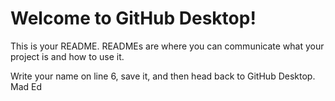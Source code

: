 # Welcome to GitHub Desktop!

This is your README. READMEs are where you can communicate what your project is and how to use it.

Write your name on line 6, save it, and then head back to GitHub Desktop.
Mad Ed


<!--
**KeSch420/KeSch420** is a ✨ _special_ ✨ repository because its `README.md` (this file) appears on your GitHub profile.

Here are some ideas to get you started:

- 🔭 I’m currently working on ... developing The Brandlands, an innovative and immersive gaming experience that showcases the values and stories of various brands through interactive adventures.
- 🌱 I’m currently learning ... about advanced game design techniques and the latest trends in virtual reality to enhance The Brandlands.
- 👯 I’m looking to collaborate on ... expanding The Brandlands universe with new characters, quests, and missions that align with different brand values.
- 🤔 I’m looking for help with ... improving the multiplayer mode of The Brandlands to ensure seamless and engaging interactions among players worldwide.
- 💬 Ask me about ... the inspiration behind The Brandlands and how we integrate brand storytelling into an immersive gaming environment.
- 📫 How to reach me: ... mad.ed@example.com
- 😄 Pronouns: ... he/him
- ⚡ Fun fact: ... The Brandlands was inspired by my passion for both marketing and gaming, aiming to create a unique experience that merges the two worlds.
-->
